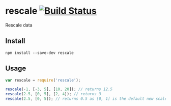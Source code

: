 # rescale  [![Build Status](https://travis-ci.org/javiercejudo/rescale.svg)](https://travis-ci.org/javiercejudo/rescale)

Rescale data

## Install

    npm install --save-dev rescale

## Usage

```js
var rescale = require('rescale');

rescale(-1, [-3, 5], [10, 20]); // returns 12.5
rescale(2.5, [0, 5], [2, 4]); // returns 3
rescale(2.5, [0, 5]); // returns 0.5 as [0, 1] is the default new scale
```

